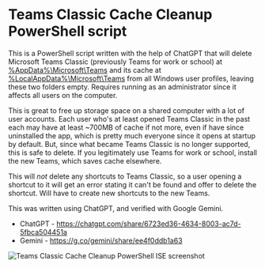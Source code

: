 # Teams Classic Cache Cleanup PowerShell script
This is a PowerShell script written with the help of ChatGPT that will delete Microsoft Teams Classic (previously Teams for work or school) at <ins>%AppData%\Microsoft\Teams</ins> and its cache at <ins>%LocalAppData%\Microsoft\Teams</ins> from all Windows user profiles, leaving these two folders empty. Requires running as an administrator since it affects all users on the computer.

This is great to free up storage space on a shared computer with a lot of user accounts. Each user who's at least opened Teams Classic in the past each may have at least ~700MB of cache if not more, even if have since uninstalled the app, which is pretty much everyone since it opens at startup by default. But, since what became Teams Classic is no longer supported, this is safe to delete. If you legitimately use Teams for work or school, install the new Teams, which saves cache elsewhere.

This will *not* delete any shortcuts to Teams Classic, so a user opening a shortcut to it will get an error stating it can't be found and offer to delete the shortcut. Will have to create new shortcuts to the new Teams.

This was written using ChatGPT, and verified with Google Gemini.

* ChatGPT - https://chatgpt.com/share/6723ed36-4634-8003-ac7d-5fbca504451a
* Gemini - https://g.co/gemini/share/ee4f0ddb1a63

![Teams Classic Cache Cleanup PowerShell ISE screenshot](https://github.com/user-attachments/assets/f8480214-fe04-465c-acd7-0f3534b99d43)
